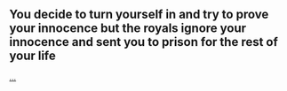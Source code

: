 ## You decide to turn yourself in and try to prove your innocence but the royals ignore your innocence and sent you to prison for the rest of your life

  [...](yourdeath2.md)